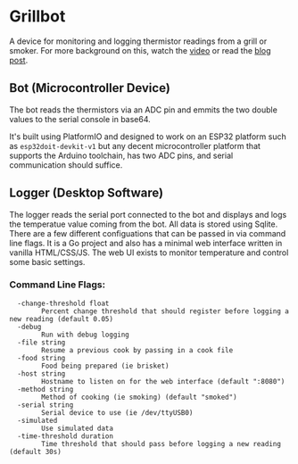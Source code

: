 # Grillbot

A device for monitoring and logging thermistor readings from a grill or smoker. For more background on this, watch the [video](https://www.youtube.com/watch?v=9kDx2IjlLYs) or read the [blog post](https://johnjonesfour.com/2022/02/06/darkroom-timer).

## Bot (Microcontroller Device)

The bot reads the thermistors via an ADC pin and emmits the two double values to the serial console in base64.

It's built using PlatformIO and designed to work on an ESP32 platform such as `esp32doit-devkit-v1` but any decent microcontroller platform that supports the Arduino toolchain, has two ADC pins, and serial communication should suffice.

## Logger (Desktop Software)

The logger reads the serial port connected to the bot and displays and logs the temperatue value coming from the bot. All data is stored using Sqlite. There are a few different configuations that can be passed in via command line flags. It is a Go project and also has a minimal web interface written in vanilla HTML/CSS/JS. The web UI exists to monitor temperature and control some basic settings.

### Command Line Flags:

```
  -change-threshold float
    	Percent change threshold that should register before logging a new reading (default 0.05)
  -debug
    	Run with debug logging
  -file string
    	Resume a previous cook by passing in a cook file
  -food string
    	Food being prepared (ie brisket)
  -host string
    	Hostname to listen on for the web interface (default ":8080")
  -method string
    	Method of cooking (ie smoking) (default "smoked")
  -serial string
    	Serial device to use (ie /dev/ttyUSB0)
  -simulated
    	Use simulated data
  -time-threshold duration
    	Time threshold that should pass before logging a new reading (default 30s)
```
